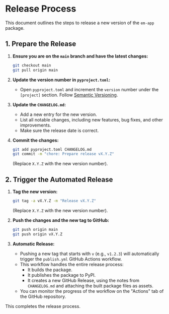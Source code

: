 # Release Process

This document outlines the steps to release a new version of the `em-app` package.

## 1. Prepare the Release

1.  **Ensure you are on the `main` branch and have the latest changes:**
    ```bash
    git checkout main
    git pull origin main
    ```

2.  **Update the version number in `pyproject.toml`:**
    - Open `pyproject.toml` and increment the `version` number under the `[project]` section. Follow [Semantic Versioning](https://semver.org/).

3.  **Update the `CHANGELOG.md`:**
    - Add a new entry for the new version.
    - List all notable changes, including new features, bug fixes, and other improvements.
    - Make sure the release date is correct.

4.  **Commit the changes:**
    ```bash
    git add pyproject.toml CHANGELOG.md
    git commit -m "chore: Prepare release vX.Y.Z"
    ```
    (Replace `X.Y.Z` with the new version number).

## 2. Trigger the Automated Release

1.  **Tag the new version:**
    ```bash
    git tag -a vX.Y.Z -m "Release vX.Y.Z"
    ```
    (Replace `X.Y.Z` with the new version number).

2.  **Push the changes and the new tag to GitHub:**
    ```bash
    git push origin main
    git push origin vX.Y.Z
    ```

3.  **Automatic Release:**
    - Pushing a new tag that starts with `v` (e.g., `v1.2.3`) will automatically trigger the `publish.yml` GitHub Actions workflow.
    - This workflow handles the entire release process:
        - It builds the package.
        - It publishes the package to PyPI.
        - It creates a new GitHub Release, using the notes from `CHANGELOG.md` and attaching the built package files as assets.
    - You can monitor the progress of the workflow on the "Actions" tab of the GitHub repository.

This completes the release process.
